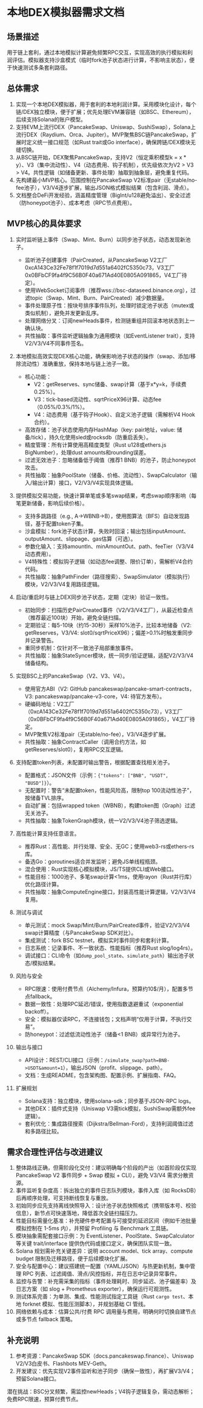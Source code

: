 # 本地DEX模拟器需求文档

## 场景描述

用于链上套利，通过本地模拟计算避免频繁RPC交互，实现高效的执行模拟和利润评估。模拟器支持沙盒模式（临时fork池子状态进行计算，不影响主状态），便于快速测试多条套利路径。

## 总体需求

1. 实现一个本地DEX模拟器，用于套利的本地利润计算。采用模块化设计，每个链/DEX独立模块，便于扩展；优先处理EVM兼容链（如BSC、Ethereum），后续支持Solana的账户模型。
2. 支持EVM上流行DEX（PancakeSwap、Uniswap、SushiSwap），Solana上流行DEX（Raydium、Orca、Jupiter）。MVP聚焦BSC链PancakeSwap，扩展时定义统一接口规范（如Rust
   trait或Go interface），确保跨链/DEX模块无缝切换。
3. 从BSC链开始，DEX聚焦PancakeSwap，支持V2（恒定乘积模型k = x \* y）、V3（集中流动性）、V4（动态费用、钩子机制），优先级依次为V2
   &gt; V3 &gt; V4。共性逻辑（如储备更新、事件处理）抽取到抽象层，避免重复代码。
4. 先构建最小MVP核心。范围控制在PancakeSwap V2标准pair（无stable/no-fee池子），V3/V4逐步扩展，输出JSON格式模拟结果（包含利润、滑点）。
5. 文档整合DeFi开发经验，涵盖精度管理（BigInt/u128避免溢出）、安全过滤（防honeypot池子）、成本考虑（RPC节点费用）。

## MVP核心的具体要求

1. 实时监听链上事件（Swap、Mint、Burn）以同步池子状态，动态发现新池子。

    - 监听池子创建事件（PairCreated，从PancakeSwap
      V2工厂0xcA143Ce32Fe78f1f7019d7d551a6402fC5350c73，V3工厂0x0BFbCF9fa4f9C56B0F40a671Ad40E0805A091865，V4工厂待定）。
    - 使用WebSocket订阅事件（推荐wss://bsc-dataseed.binance.org），过滤topic（Swap、Mint、Burn、PairCreated）减少数据量。
    - 事件处理原子性：按块号排序事件队列，处理时锁定池子状态（mutex或类似机制），避免并发更新乱序。
    - 处理网络分叉：订阅newHeads事件，检测链重组并回滚本地状态到上一确认块。
    - 共性抽取：事件监听逻辑抽象为通用模块（如EventListener trait），支持V2/V3/V4不同事件签名。

2. 本地模拟高效实现DEX核心功能，确保影响池子状态的操作（swap、添加/移除流动性）准确重放，保持本地与链上池子一致。

    - 核心功能：
        - V2：getReserves、sync储备、swap计算（基于x\*y=k，手续费0.25%）。
        - V3：tick-based流动性、sqrtPriceX96计算、动态fee（0.05%/0.3%/1%）。
        - V4：动态费用（基于钩子Hook）、自定义池子逻辑（需解析V4 Hook合约）。
    - 高效存储：池子状态使用内存HashMap（key: pair地址，value: 储备/tick），持久化使用sled或rocksdb（防重启丢失）。
    - 精度管理：所有计算使用高精度类型（Rust u128或ethers.js BigNumber），处理dust amounts和rounding误差。
    - 过滤无效池子：忽略储备低于阈值（推荐1 BNB）的池子，防止honeypot攻击。
    - 共性抽取：抽象PoolState（储备、价格、流动性）、SwapCalculator（输入/输出计算）接口，V2/V3/V4实现具体逻辑。

3. 提供模拟交易功能，快速计算单笔或多笔swap结果，考虑swap顺序影响（每笔更新储备，影响后续价格）。

    - 支持多跳路径（e.g., A-&gt;WBNB-&gt;B），使用图算法（BFS）自动发现路径，基于配置token子集。
    - 沙盒模拟：fork池子状态计算，失败时回滚；输出包括inputAmount、outputAmount、slippage、gas估算（可选）。
    - 参数化输入：支持amountIn、minAmountOut、path、feeTier（V3/V4动态费用）。
    - V4特殊性：模拟钩子逻辑（如动态fee调整、限价订单），需解析V4合约代码。
    - 共性抽取：抽象PathFinder（路径搜索）、SwapSimulator（模拟执行）模块，V2/V3/V4复用路径逻辑。

4. 启动/重启时与链上DEX同步池子状态，定期（定块）验证一致性。
    - 初始同步：扫描历史PairCreated事件（V2/V3/V4工厂），从最近检查点（推荐最近100块）开始，避免全链扫描。
    - 定期验证：每5-10块（约15-30秒）采样10%池子，比较本地储备（V2: getReserves，V3/V4:
      slot0/sqrtPriceX96）；偏差&gt;0.1%时触发重同步并记录警告。
    - 重同步机制：仅针对不一致池子局部重放事件。
    - 共性抽取：抽象StateSyncer模块，统一同步/验证逻辑，适配V2/V3/V4储备结构。

5. 实现BSC上的PancakeSwap（V2、V3、V4）。

    - 使用官方ABI（V2: GitHub pancakeswap/pancake-smart-contracts，V3: pancakeswap/pancake-v3-core，V4: 待官方发布）。
    - 硬编码地址：V2工厂（0xcA143Ce32Fe78f1f7019d7d551a6402fC5350c73），V3工厂（0x0BFbCF9fa4f9C56B0F40a671Ad40E0805A091865），V4工厂待定。
    - MVP聚焦V2标准pair（无stable/no-fee），V3/V4逐步扩展。
    - 共性抽取：抽象ContractCaller（调用合约方法，如getReserves/slot0），复用RPC交互逻辑。

6. 支持配置token列表，未配置时输出警告，根据配置查找相关池子。

    - 配置格式：JSON文件（示例：`{"tokens": ["BNB", "USDT", "BUSD"]}`）。
    - 无配置时：警告“未配置token，性能风险高，限制top 100流动性池子”，按储备TVL排序。
    - 自动扩展：包括wrapped token（WBNB），构建token图（Graph）过滤无关池子。
    - 共性抽取：抽象TokenGraph模块，统一V2/V3/V4池子筛选逻辑。

7. 高性能计算支持任意语言。

    - 推荐Rust：高性能、并行处理、安全、无GC；使用web3-rs或ethers-rs库。
    - 备选Go：goroutines适合并发监听；避免JS单线程瓶颈。
    - 混合使用：Rust实现核心模拟模块，JS/TS提供CLI或Web接口。
    - 性能目标：1000池子、多笔swap计算&lt;1ms，使用rayon（Rust并行库）优化路径计算。
    - 共性抽取：抽象ComputeEngine接口，封装高性能计算逻辑，V2/V3/V4复用。


8. 测试与调试

    - 单元测试：mock Swap/Mint/Burn/PairCreated事件，验证V2/V3/V4 swap计算精度（与PancakeSwap SDK对比）。
    - 集成测试：fork BSC testnet，模拟实时事件同步和套利计算。
    - 日志系统：记录事件、不一致状态、性能指标（推荐Rust slog/log4rs）。
    - 调试接口：CLI命令（如`dump_pool_state`、`simulate_path`）输出池子状态/模拟结果。

9. 风险与安全

    - RPC限速：使用付费节点（Alchemy/Infura，预算约10$/月），配置多节点fallback。
    - 数据一致性：处理RPC延迟/错误，使用指数退避重试（exponential backoff）。
    - 安全：模拟器仅读RPC，不连接钱包；文档声明“仅用于计算，不执行交易”。
    - 防honeypot：过滤低流动性池子（储备&lt;1 BNB）或异常行为池子。

10. 输出与接口

    - API设计：REST/CLI接口（示例：`/simulate_swap?path=BNB->USDT&amount=1`），输出JSON（profit、slippage、path）。
    - 文档：生成README，包含架构图、配置示例、扩展指南、FAQ。

11. 扩展规划

    - Solana支持：独立模块，使用solana-sdk；同步基于JSON-RPC logs。
    - 其他DEX：插件式支持（Uniswap V3需tick模拟，SushiSwap需额外fee逻辑）。
    - 套利优化：集成路径搜索（Dijkstra/Bellman-Ford），支持利润阈值过滤和多路径比较。

## 需求合理性评估与改进建议

1. 整体路线正确，但需阶段化交付：建议明确每个阶段的产出（如首阶段仅实现 PancakeSwap V2 事件同步 + Swap 模拟 + CLI），避免 V3/V4 需求分散资源。
2. 事件监听复杂度高：拆出独立的事件日志队列模块，事件入库（如 RocksDB）后再顺序处理，可支持断线恢复与重放。
3. 初始同步应先支持离线快照导入：设计池子状态快照格式（携带版本号、校验信息），新节点可快速落地，降低首次全链扫描压力。
4. 性能目标需量化基准：补充硬件参考配置与可接受的延迟区间（例如千池批量模拟控制在 1-5ms 内），并预留 Profiling 与 Benchmark 工具链。
5. 模块抽象需配套接口示例：为 EventListener、PoolState、SwapCalculator 等关键 trait/interface 提供伪代码或接口定义，确保团队实现一致。
6. Solana 规划需补充关键差异：说明 account model、tick array、compute budget 限制及迁移路径，便于后续模块化扩展。
7. 安全与配置中心：建议搭建统一配置（YAML/JSON）与热更新机制，集中管理 RPC 列表、过滤阈值、滑点/风控指标，并在日志中记录异常事件。
8. 监控与告警：补充需采集的指标（事件处理耗时、同步延迟、池子偏差率）及日志方案（如 slog + Prometheus exporter），确保运行可观测性。
9. 测试体系完善：为单测、集成、性能测试指定工具链（Rust `cargo test`、本地 forknet 模拟、性能压测脚本），并规划基础 CI 管线。
10. 网络依赖与成本：估算公共/付费 RPC 调用量与费用，明确何时切换自建节点或多节点 fallback 策略。

## 补充说明

1. 参考资源：PancakeSwap SDK（docs.pancakeswap.finance）、Uniswap V2/V3白皮书、Flashbots MEV-Geth。
2. 开发建议：优先实现V2事件监听和池子同步（确保一致性），再扩展V3/V4；预留Solana接口。

潜在挑战：BSC分叉频繁，需监控newHeads；V4钩子逻辑复杂，需动态解析；免费RPC限速，预算付费节点。
